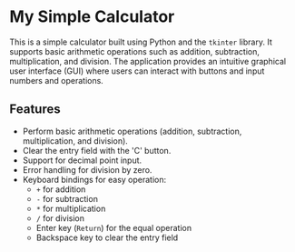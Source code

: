 # My Simple Calculator

This is a simple calculator built using Python and the `tkinter` library. It supports basic arithmetic operations such as addition, subtraction, multiplication, and division. The application provides an intuitive graphical user interface (GUI) where users can interact with buttons and input numbers and operations.

## Features
- Perform basic arithmetic operations (addition, subtraction, multiplication, and division).
- Clear the entry field with the 'C' button.
- Support for decimal point input.
- Error handling for division by zero.
- Keyboard bindings for easy operation:
  - `+` for addition
  - `-` for subtraction
  - `*` for multiplication
  - `/` for division
  - Enter key (`Return`) for the equal operation
  - Backspace key to clear the entry field

